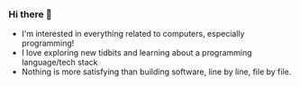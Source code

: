 ### Hi there 👋

<!--
**fromendtostart/fromendtostart** is a ✨ _special_ ✨ repository because its `README.md` (this file) appears on your GitHub profile.

Here are some ideas to get you started:

- 🔭 I’m currently working on ...
- 🌱 I’m currently learning ...
- 👯 I’m looking to collaborate on ...
- 🤔 I’m looking for help with ...
- 💬 Ask me about ...
- 📫 How to reach me: ...
- 😄 Pronouns: ...
- ⚡ Fun fact: ...
-->

* I'm interested in everything related to computers, especially programming!
* I love exploring new tidbits and learning about a programming language/tech stack
* Nothing is more satisfying than building software, line by line, file by file.
